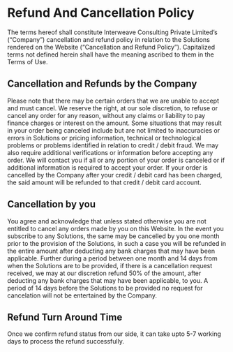 # Refund And Cancellation Policy

The terms hereof shall constitute Interweave Consulting Private Limited’s (“Company”) cancellation and refund policy in relation to the Solutions rendered on the Website (“Cancellation and Refund Policy”). Capitalized terms not defined herein shall have the meaning ascribed to them in the Terms of Use.

## Cancellation and Refunds by the Company

Please note that there may be certain orders that we are unable to accept and must cancel. We reserve the right, at our sole discretion, to refuse or cancel any order for any reason, without any claims or liability to pay finance charges or interest on the amount. Some situations that may result in your order being canceled include but are not limited to inaccuracies or errors in Solutions or pricing information, technical or technological problems or problems identified in relation to credit / debit fraud. We may also require additional verifications or information before accepting any order. We will contact you if all or any portion of your order is canceled or if additional information is required to accept your order. If your order is cancelled by the Company after your credit / debit card has been charged, the said amount will be refunded to that credit / debit card account.

## Cancellation by you

You agree and acknowledge that unless stated otherwise you are not entitled to cancel any orders made by you on this Website. In the event you subscribe to any Solutions, the same may be cancelled by you one month prior to the provision of the Solutions, in such a case you will be refunded in the entire amount after deducting any bank charges that may have been applicable. Further during a period between one month and 14 days from when the Solutions are to be provided, if there is a cancellation request received, we may at our discretion refund 50% of the amount, after deducting any bank charges that may have been applicable, to you. A period of 14 days before the Solutions to be provided no request for cancelation will not be entertained by the Company.

## Refund Turn Around Time

Once we confirm refund status from our side, it can take upto 5-7 working days to process the refund successfully.

